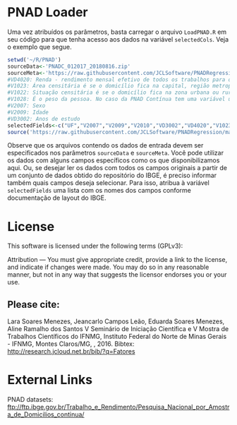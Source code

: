 # PNAD Loader

Uma vez atribuídos os parâmetros, basta carregar o arquivo `LoadPNAD.R` em seu código para que tenha acesso aos dados na variável `selectedCols`. Veja o exemplo que segue.

```R
setwd('~/R/PNAD')
sourceData<-'PNADC_012017_20180816.zip'
sourceMeta<-'https://raw.githubusercontent.com/JCLSoftware/PNADRegression/master/data/meta.csv'
#VD4020: Renda - rendimento mensal efetivo de todos os trabalhos para os maiores de 14 anos
#V1023: Área censitária é se o domicílio fica na capital, região metropolitana ou em outros lugares do estado
#V1022: Situação censitária é se o domicílio fica na zona urbana ou rural
#V1028: É o peso da pessoa. No caso da PNAD Contínua tem uma variável única de peso da pessoa e peso do domicílio
#V2007: Sexo
#V2009: Idade
#VD3002: Anos de estudo
selectedFields<-c("UF","V2007","V2009","V2010","VD3002","VD4020","V1023","V1022","V1028")
source('https://raw.githubusercontent.com/JCLSoftware/PNADRegression/master/src/LoadPNAD.R')
```

Observe que os arquivos contendo os dados de entrada devem ser especificados nos parâmetros `sourceData` e `sourceMeta`. Você pode utilizar os dados com alguns campos específicos como os que disponibilizamos aqui. Ou, se desejar ler os dados com todos os campos originais a partir de um conjunto de dados obtido do repositório do IBGE, é preciso informar também quais campos deseja selecionar. Para isso, atribua à variável `selectedFields` uma lista com os nomes dos campos conforme documentação de layout do IBGE.

# License

This software is licensed under the following terms (GPLv3):

Attribution — You must give appropriate credit, provide a link to the license, and indicate if changes were made. You may do so in any reasonable manner, but not in any way that suggests the licensor endorses you or your use. 

## Please cite:

Lara Soares Menezes, Jeancarlo Campos Leão, Eduarda Soares Menezes, Aline Ramalho dos Santos
V Seminário de Iniciação Científica e V Mostra de Trabalhos Científicos do IFNMG, Instituto Federal do Norte de Minas Gerais - IFNMG, Montes Claros/MG, , 2016. Bibtex: http://research.jcloud.net.br/bib/?q=Fatores

# External Links

PNAD datasets: ftp://ftp.ibge.gov.br/Trabalho_e_Rendimento/Pesquisa_Nacional_por_Amostra_de_Domicilios_continua/
